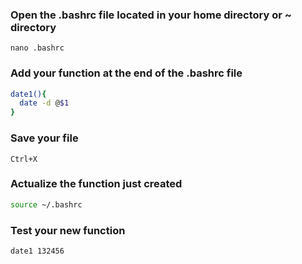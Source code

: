 ###   Open the .bashrc file located in your home directory or ~ directory
``` nano .bashrc ```
###  Add your function at the end of the .bashrc file
```bash
date1(){
  date -d @$1
}
```
### Save your file
```
Ctrl+X
```

### Actualize the function just created
```bash
source ~/.bashrc
```
### Test your new function
```bash
date1 132456
```
